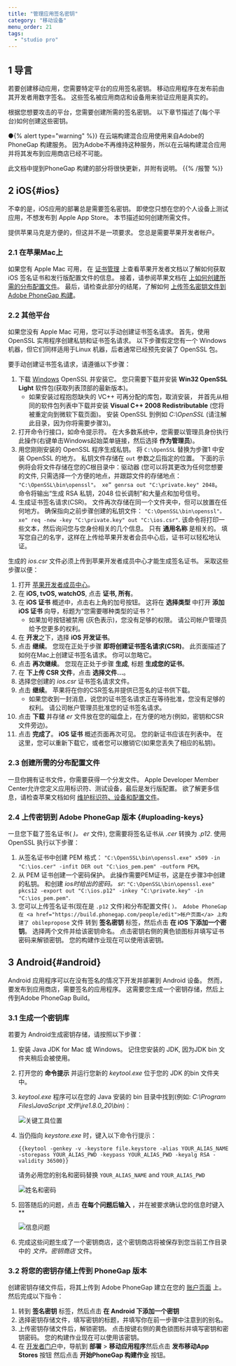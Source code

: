 ```yaml
---
title: "管理应用签名密钥"
category: "移动设备"
menu_order: 21
tags:
  - "studio pro"
---
```


## 1 导言

若要创建移动应用，您需要特定平台的应用签名密钥。 移动应用程序在发布前由其开发者用数字签名。 这些签名被应用商店和设备用来验证应用是真实的。

根据您想要攻击的平台，您需要创建所需的签名密钥。 以下章节描述了(每个平台)如何创建这些密钥。

●{% alert type="warning" %}} 在云端构建混合应用使用来自Adobe的 PhoneGap 构建服务。 因为Adobe不再维持这种服务，所以在云端构建混合应用并将其发布到应用商店已经不可能。

此文档中提到PhoneGap 构建的部分将很快更新，并附有说明。 {{% /报警 %}}

## 2 iOS{#ios}

不幸的是，iOS应用的部署总是需要签名密钥。 即使您只想在您的个人设备上测试应用，不想发布到 Apple App Store。 本节描述如何创建所需文件。

提供苹果马克是方便的，但这并不是一项要求。 您总是需要苹果开发者帐户。

### 2.1 在苹果Mac上

如果您有 Apple Mac 可用， 在 [证书管理](https://developer.apple.com/library/ios/documentation/IDEs/Conceptual/AppDistributionGuide/MaintainingCertificates/MaintainingCertificates.html) 上查看苹果开发者文档以了解如何获取 iOS 签名证书和发行版配置文件的信息。 接着，请参阅苹果文档在 [上如何创建所需的分布配置文件](https://developer.apple.com/library/ios/documentation/IDEs/Conceptual/AppDistributionGuide/MaintainingProfiles/MaintainingProfiles.html)。 最后，请检查此部分的结尾，了解如何 [上传签名密钥文件到 Adobe PhoneGap 构建](managing-app-signing-keys#uploading-keys)。

### 2.2 其他平台

如果您没有 Apple Mac 可用，您可以手动创建证书签名请求。 首先，使用 OpenSSL 实用程序创建私钥和证书签名请求。 以下步骤假定您有一个 Windows 机器，但它们同样适用于Linux 机器，后者通常已经预先安装了 OpenSSL 包。

要手动创建证书签名请求，请遵循以下步骤：

1.  下载 [Windows](https://www.openssl.org/community/binaries.html) OpenSSL 并安装它。 您只需要下载并安装 **Win32 OpenSSL Light** 软件包(获取列表顶部的最新版本)。
    *   如果安装过程抱怨缺失的 VC++ 可再分配的库包，取消安装， 并首先从相同的软件包列表中下载并安装 **Visual C++ 2008 Redistributable** (您将被重定向到微软下载页面)。 安装 OpenSSL 到例如 *C:\OpenSSL* (请注解此目录，因为你将需要步骤3)。
2.  打开命令行接口，如命令提示符。 在大多数系统中，您需要以管理员身份执行此操作(右键单击Windows起始菜单链接，然后选择 **作为管理员**)。
3.  用您刚刚安装的 OpenSSL 程序生成私钥。 将 `C:\OpenSSL` 替换为步骤1 中安装 OpenSSL 的地方。 私钥文件存储在 `out` 参数之后指定的位置。 下面的示例将会将文件存储在您的C根目录中：驱动器 (您可以将其更改为任何您想要的文件, 只需选择一个方便的地点，并跟踪文件的存储地点： `"C:\OpenSSL\bin\openssl"。 xe” genrsa out "C:\private.key" 2048`。 命令将输出“生成 RSA 私钥，2048 位长调制”和大量点和加号信号。
4.  生成证书签名请求(CSR)。 文件再次存储在同一个文件夹中，但可以放置在任何地方。 确保指向之前步骤创建的私钥文件： `"C:\OpenSSL\bin\openssl"。 xe" req -new -key "C:\private.key" out "C:\ios.csr"`. 该命令将打印一些文本，然后询问您与您身份相关的几个信息。 只有 **通用名称** 是相关的。 填写您自己的名字，这样在上传给苹果开发者会员中心后，证书可以轻松地认证。

生成的 *ios.csr* 文件必须上传到苹果开发者成员中心才能生成签名证书。 采取这些步骤以便：

1.  打开 [苹果开发者成员中心](https://developer.apple.com/account/overview.action)。
2.  在 **iOS, tvOS, watchOS**, 点击 **证书, 所有**。
3.  在 **iOS 证书** 概述中，点击右上角的加号按钮。 这将在 **选择类型** 中打开 **添加 iOS 证书** 向导，标题为“您需要哪种类型的证书？”
    *   如果加号按钮被禁用 (灰色表示)，您没有足够的权限。 请公司帐户管理员给予您更多的权利。
4.  在 **开发**之下，选择 **iOS 开发证书**。
5.  点击 **继续**。 您现在正处于步骤 **即将创建证书签名请求(CSR)**。 此页面描述了如何在Mac上创建证书签名请求。 你可以忽略它。
6.  点击 **再次继续**。 您现在正处于步骤 **生成**, 标题 **生成您的证书**。
7.  在 **下上传 CSR 文件**，点击 **选择文件...**。
8.  选择您创建的 *ios.csr* 证书签名请求文件。
9.  点击 **继续**。 苹果将在你的CSR签名并提供已签名的证书供下载。
    *   如果您收到一封消息，说您的证书签名请求正在等待批准，您没有足够的权利。 请公司帐户管理员批准您的证书签名请求。
10.  点击 **下载** 并存储 *er* 文件放在您的磁盘上，在方便的地方(例如，密钥和CSR 文件旁边)。
11.  点击 **完成了**。 **iOS 证书** 概述页面再次可见。 您的新证书应该在列表中。 在这里，您可以重新下载它，或者您可以撤销它(如果您丢失了相应的私钥)。

### 2.3 创建所需的分布配置文件

一旦你拥有证书文件，你需要获得一个分发文件。 Apple Developer Member Center允许您定义应用标识符、测试设备，最后是发行版配置。 欲了解更多信息，请检查苹果文档如何 [维护标识符、设备和配置文件](https://developer.apple.com/library/ios/documentation/IDEs/Conceptual/AppDistributionGuide/MaintainingProfiles/MaintainingProfiles.html)。

### 2.4 上传密钥到 Adobe PhoneGap 版本 {#uploading-keys}

一旦您下载了签名证书( *)。 er* 文件), 您需要将签名证书从 *.cer* 转换为 *.p12*. 使用 OpenSSL 执行以下步骤：

1. 从签名证书中创建 PEM 格式： `"C:\OpenSSL\bin\openssl.exe" x509 -in "C:\ios.cer" -infit DER out "C:\ios_pem.pem" -outform PEM`。
2. 从 PEM 证书创建一个密码保护。 此操作需要PEM证书，这是在步骤3中创建的私钥。 和创建 *ios时给出的密码。 sr*: `"C:\OpenSSL\bin\openssl.exe" pkcs12 -export out "C:\ios.p12" -inkey "C:\private.key" -in "C:\ios_pem.pem"`.
3. 您可以上传签名证书(现在是 `.p12` 文件)和分布配置文件( `)。 Adobe PhoneGap 在 <a href="https://build.phonegap.com/people/edit">帐户页面</a> 上构建了 obilepropose` 文件 转到 **签名密钥** 标签，然后点击 **在 **iOS** 下添加一个密钥**。 选择两个文件并给该密钥命名。 点击密钥右侧的黄色锁图标并填写证书密码来解锁密钥。 您的构建作业现在可以使用该密钥。

## 3 Android{#android}

Android 应用程序可以在没有签名的情况下开发并部署到 Android 设备。 然而，要发布到应用商店，需要签名的应用程序。 这需要您生成一个密钥存储，然后上传到Adobe PhoneGap Build。

### 3.1 生成一个密钥库

若要为 Android生成密钥存储，请按照以下步骤：

1. 安装 Java JDK for Mac 或 Windows。 记住您安装的 JDK, 因为JDK bin 文件夹稍后会被使用。
2. 打开您的 **命令提示** 并运行您新的 *keytool.exe* 位于您的 JDK 的bin 文件夹中。
3.  *keytool.exe* 程序可以在您的 Java 安装的 bin 目录中找到(例如: *C:\Program Files\JavaScript 文件\jre1.8.0_20\bin*)：

    ![关键工具位置](attachments/managing-app-signing-keys/cmdjdkexe.png)

4.  当仍指向 *keystore.exe* 时，键入以下命令行提示：

    ```
    {{keytool -genkey -v -keystore file.keystore -alias YOUR_ALIAS_NAME -storepass YOUR_ALIAS_PWD -keypass YOUR_ALIAS_PWD -keyalg RSA -validity 36500}}
    ```

    请务必用您的别名和密码替换 `YOUR_ALIAS_NAME` and `YOUR_ALIAS_PWD`

    ![姓名和密码](attachments/managing-app-signing-keys/ktoolsetup.png)

5.  回答随后的问题，点击 **在每个问题后输入** ，并在被要求确认您的信息时键入 **

    ![信息问题](attachments/managing-app-signing-keys/qanda.png)

6. 完成这些问题生成了一个密钥商店，这个密钥商店将被保存到您当前工作目录中的 *文件。密钥商店* 文件。

### 3.2 将您的密钥存储上传到 PhoneGap 版本

创建密钥存储文件后，将其上传到 Adobe PhoneGap 建立在您的 [账户页面](https://build.phonegap.com/) 上。 然后完成以下指令：

1. 转到 **签名密钥** 标签，然后点击 **在 **Android** 下添加一个密钥**
2. 选择密钥存储文件，填写密钥的标题，并填写你在前一步骤中注意到的别名。
3. 上传密钥存储文件后，解锁密钥。 点击按键右侧的黄色锁图标并填写密钥和密钥密码。 您的构建作业现在可以使用该密钥。
4. 在 [开发者门户](https://sprintr.home.mendix.com/index.html)中，导航到 **部署** > **移动应用程序**然后点击 **发布移动App Stores** 按钮 然后点击 **开始PhoneGap 构建作业** 按钮。